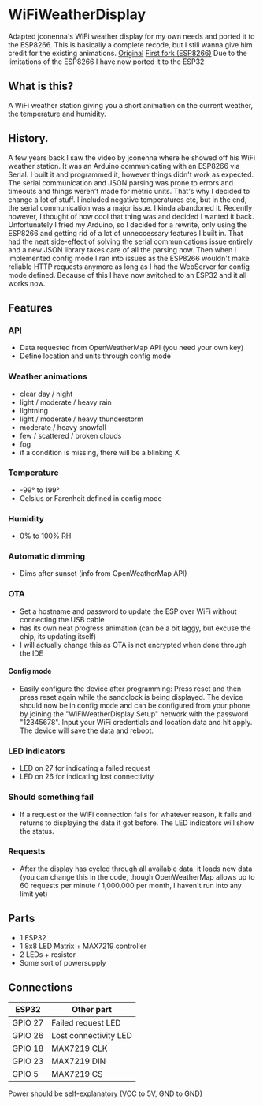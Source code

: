 # WiFiWeatherDisplay
Adapted jconenna's WiFi weather display for my own needs and ported it to the ESP8266. This is basically a complete recode, but I still wanna give him credit for the existing animations. [Original](https://github.com/jconenna/WiFiWeatherDisplay) [First fork (ESP8266)](https://github.com/tomjschwanke/WiFiWeatherDisplayEsp)
Due to the limitations of the ESP8266 I have now ported it to the ESP32

## What is this?
A WiFi weather station giving you a short animation on the current weather, the temperature and humidity.

## History.
A few years back I saw the video by jconenna where he showed off his WiFi weather station. It was an Arduino communicating with an ESP8266 via Serial. I built it and programmed it, however things didn't work as expected. The serial communication and JSON parsing was prone to errors and timeouts and things weren't made for metric units. That's why I decided to change a lot of stuff. I included negative temperatures etc, but in the end, the serial communication was a major issue. I kinda abandoned it. Recently however, I thought of how cool that thing was and decided I wanted it back. Unfortunately I fried my Arduino, so I decided for a rewrite, only using the ESP8266 and getting rid of a lot of unneccessary features I built in. That had the neat side-effect of solving the serial communications issue entirely and a new JSON library takes care of all the parsing now. Then when I implemented config mode I ran into issues as the ESP8266 wouldn't make reliable HTTP requests anymore as long as I had the WebServer for config mode defined. Because of this I have now switched to an ESP32 and it all works now.

## Features
### API
- Data requested from OpenWeatherMap API (you need your own key)
- Define location and units through config mode
### Weather animations
- clear day / night
- light / moderate / heavy rain
- lightning
- light / moderate / heavy thunderstorm
- moderate / heavy snowfall
- few / scattered / broken clouds
- fog
- if a condition is missing, there will be a blinking X
### Temperature
- -99° to 199°
- Celsius or Farenheit defined in config mode
### Humidity
- 0% to 100% RH
### Automatic dimming
- Dims after sunset (info from OpenWeatherMap API)
### OTA
- Set a hostname and password to update the ESP over WiFi without connecting the USB cable
- has its own neat progress animation (can be a bit laggy, but excuse the chip, its updating itself)
- I will actually change this as OTA is not encrypted when done through the IDE
#### Config mode
 - Easily configure the device after programming: Press reset and then press reset again while the sandclock is being displayed. The device should now be in config mode and can be configured from your phone by joining the "WiFiWeatherDisplay Setup" network with the password "12345678". Input your WiFi credentials and location data and hit apply. The device will save the data and reboot.
### LED indicators
- LED on 27 for indicating a failed request
- LED on 26 for indicating lost connectivity
### Should something fail
- If a request or the WiFi connection fails for whatever reason, it fails and returns to displaying the data it got before. The LED indicators will show the status.
### Requests
- After the display has cycled through all available data, it loads new data (you can change this in the code, though OpenWeatherMap allows up to 60 requests per minute / 1,000,000 per month, I haven't run into any limit yet)

## Parts
- 1 ESP32
- 1 8x8 LED Matrix + MAX7219 controller
- 2 LEDs + resistor
- Some sort of powersupply

## Connections
| ESP32   | Other part            |
|---------|-----------------------|
| GPIO 27 | Failed request LED    |
| GPIO 26 | Lost connectivity LED |
| GPIO 18 | MAX7219 CLK           |
| GPIO 23 | MAX7219 DIN           |
| GPIO 5  | MAX7219 CS            |

Power should be self-explanatory (VCC to 5V, GND to GND)

